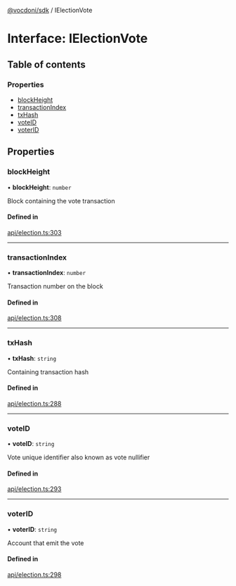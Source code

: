 [@vocdoni/sdk](/sdk) / IElectionVote

# Interface: IElectionVote

## Table of contents

### Properties

- [blockHeight](IElectionVote#blockheight)
- [transactionIndex](IElectionVote#transactionindex)
- [txHash](IElectionVote#txhash)
- [voteID](IElectionVote#voteid)
- [voterID](IElectionVote#voterid)

## Properties

### blockHeight

• **blockHeight**: `number`

Block containing the vote transaction

#### Defined in

[api/election.ts:303](https://github.com/vocdoni/vocdoni-sdk/blob/1053e59/src/api/election.ts#L303)

___

### transactionIndex

• **transactionIndex**: `number`

Transaction number on the block

#### Defined in

[api/election.ts:308](https://github.com/vocdoni/vocdoni-sdk/blob/1053e59/src/api/election.ts#L308)

___

### txHash

• **txHash**: `string`

Containing transaction hash

#### Defined in

[api/election.ts:288](https://github.com/vocdoni/vocdoni-sdk/blob/1053e59/src/api/election.ts#L288)

___

### voteID

• **voteID**: `string`

Vote unique identifier also known as vote nullifier

#### Defined in

[api/election.ts:293](https://github.com/vocdoni/vocdoni-sdk/blob/1053e59/src/api/election.ts#L293)

___

### voterID

• **voterID**: `string`

Account that emit the vote

#### Defined in

[api/election.ts:298](https://github.com/vocdoni/vocdoni-sdk/blob/1053e59/src/api/election.ts#L298)
